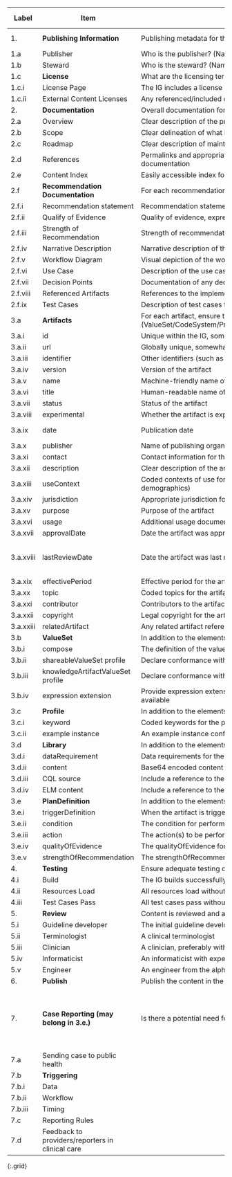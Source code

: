 | Label     | Item                                             | Description                                                                                                                                                  | Item Status | Notes                                                                                                             | 
|-----------|--------------------------------------------------|--------------------------------------------------------------------------------------------------------------------------------------------------------------|-------------|-------------------------------------------------------------------------------------------------------------------| 
| 1.        | **Publishing Information**                       | Publishing metadata for the L2 and L3 content                                                                                                                |             | Platform Specific vs Independent                                                                                  | 
| 1.a       | Publisher                                        | Who is the publisher? (Name and public contact information)                                                                                                  | Required    |                                                                                                                   | 
| 1.b       | Steward                                          | Who is the steward? (Name and public contact information)                                                                                                    | Required    |                                                                                                                   | 
| 1.c       | **License**                                      | What are the licensing terms for the content?                                                                                                                | Required    |                                                                                                                   | 
| 1.c.i     | License Page                                     | The IG includes a license page                                                                                                                               |             |                                                                                                                   | 
| 1.c.ii    | External Content Licenses                        | Any referenced/included content contains appropriate licensing statements                                                                                    |             |                                                                                                                   | 
| 2.        | **Documentation**                                | Overall documentation for the IG                                                                                                                             |             |                                                                                                                   | 
| 2.a       | Overview                                         | Clear description of the project, purpose, and content                                                                                                       | Required    |                                                                                                                   | 
| 2.b       | Scope                                            | Clear delineation of what is included and excluded                                                                                                           | Required    |                                                                                                                   | 
| 2.c       | Roadmap                                          | Clear description of maintenance dependencies and known plans for future work                                                                                |             |                                                                                                                   | 
| 2.d       | References                                       | Permalinks and appropriate citations for the guideline and all relevant/referenced documentation                                                             | Required    |                                                                                                                   | 
| 2.e       | Content Index                                    | Easily accessible index for all content                                                                                                                      |             |                                                                                                                   | 
| 2.f       | **Recommendation Documentation**                 | For each recommendation, the IG includes the following                                                                                                       |             |                                                                                                                   | 
| 2.f.i     | Recommendation statement                         | Recommendation statement from the guideline                                                                                                                  | Required    |                                                                                                                   | 
| 2.f.ii    | Qualify of Evidence                              | Quality of evidence, expressed using GRADE                                                                                                                   |             |                                                                                                                   | 
| 2.f.iii   | Strength of Recommendation                       | Strength of recommendation, expressed using GRADE                                                                                                            |             |                                                                                                                   | 
| 2.f.iv    | Narrative Description                            | Narrative description of the recommendation and any additional documentation as appropriate                                                                  |             |                                                                                                                   | 
| 2.f.v     | Workflow Diagram                                 | Visual depiction of the workflow for the recommendation                                                                                                      |             |                                                                                                                   | 
| 2.f.vi    | Use Case                                         | Description of the use case for the recommendation                                                                                                           |             |                                                                                                                   | 
| 2.f.vii   | Decision Points                                  | Documentation of any decision points that impacted the L3 content                                                                                            |             |                                                                                                                   | 
| 2.f.viii  | Referenced Artifacts                             | References to the implementation guide artifacts that formally describe the recommendation                                                                   |             |                                                                                                                   | 
| 2.f.ix    | Test Cases                                       | Description of test cases for the recommendation and any associated test data                                                                                |             |                                                                                                                   | 
| 3.a       | **Artifacts**                                    | For each artifact, ensure the following information is present (ValueSet/CodeSystem/Profile/Library/ActivityDefinition/PlanDefinition/Measure/Questionnaire) |             |                                                                                                                   | 
| 3.a.i     | id                                               | Unique within the IG, somewhat friendly                                                                                                                      |             |                                                                                                                   | 
| 3.a.ii    | url                                              | Globally unique, somewhat friendly, canonical identifier for the artifact                                                                                    |             |                                                                                                                   | 
| 3.a.iii   | identifier                                       | Other identifiers (such as a VSAC or HL7 OID)                                                                                                                | Required    |                                                                                                                   | 
| 3.a.iv    | version                                          | Version of the artifact                                                                                                                                      | Required    |                                                                                                                   | 
| 3.a.v     | name                                             | Machine-friendly name of the artifact                                                                                                                        |             |                                                                                                                   | 
| 3.a.vi    | title                                            | Human-readable name of the artifact                                                                                                                          |             |                                                                                                                   | 
| 3.a.vii   | status                                           | Status of the artifact                                                                                                                                       |             |                                                                                                                   | 
| 3.a.viii  | experimental                                     | Whether the artifact is experimental                                                                                                                         | Required    |                                                                                                                   | 
| 3.a.ix    | date                                             | Publication date                                                                                                                                             | Required    | Consider adding date of last update                                                                               | 
| 3.a.x     | publisher                                        | Name of publishing organization or individual                                                                                                                |             |                                                                                                                   | 
| 3.a.xi    | contact                                          | Contact information for the publisher                                                                                                                        |             |                                                                                                                   | 
| 3.a.xii   | description                                      | Clear description of the artifact                                                                                                                            | Required    |                                                                                                                   | 
| 3.a.xiii  | useContext                                       | Coded contexts of use for the artifact (include at least clinical focus, setting, and any relevant demographics)                                             |             |                                                                                                                   | 
| 3.a.xiv   | jurisdiction                                     | Appropriate jurisdiction for the artifact                                                                                                                    |             |                                                                                                                   | 
| 3.a.xv    | purpose                                          | Purpose of the artifact                                                                                                                                      |             |                                                                                                                   | 
| 3.a.xvi   | usage                                            | Additional usage documentation for the artifact                                                                                                              |             |                                                                                                                   | 
| 3.a.xvii  | approvalDate                                     | Date the artifact was approved                                                                                                                               |             |                                                                                                                   | 
| 3.a.xviii | lastReviewDate                                   | Date the artifact was last reviewed                                                                                                                          |             | Consider use of 'reviewed' or 'updated' (i.e., changed)                                                           | 
| 3.a.xix   | effectivePeriod                                  | Effective period for the artifact                                                                                                                            |             |                                                                                                                   | 
| 3.a.xx    | topic                                            | Coded topics for the artifact                                                                                                                                |             |                                                                                                                   | 
| 3.a.xxi   | contributor                                      | Contributors to the artifact content (author, reviewer, endorser)                                                                                            |             |                                                                                                                   | 
| 3.a.xxii  | copyright                                        | Legal copyright for the artifact                                                                                                                             |             |                                                                                                                   | 
| 3.a.xxiii | relatedArtifact                                  | Any related artifact references                                                                                                                              |             |                                                                                                                   | 
| 3.b       | **ValueSet**                                     | In addition to the elements for all artifacts, for each value set, include the following                                                                     |             |                                                                                                                   | 
| 3.b.i     | compose                                          | The definition of the value set                                                                                                                              |             |                                                                                                                   | 
| 3.b.ii    | shareableValueSet profile                        | Declare conformance with the shareableValueSet profile                                                                                                       |             |                                                                                                                   | 
| 3.b.iii   | knowledgeArtifactValueSet profile                | Declare conformance with the knowledgeArtifactValueSet profile                                                                                               |             |                                                                                                                   | 
| 3.b.iv    | expression extension                             | Provide expression extensions that define the value set content in terminology languages, if available                                                       |             |                                                                                                                   | 
| 3.c       | **Profile**                                      | In addition to the elements for all artifacts, for each Profile, include the following                                                                       |             |                                                                                                                   | 
| 3.c.i     | keyword                                          | Coded keywords for the profile                                                                                                                               |             |                                                                                                                   | 
| 3.c.ii    | example instance                                 | An example instance conforming to the profile                                                                                                                |             |                                                                                                                   | 
| 3.d       | **Library**                                      | In addition to the elements for all artifacts, for each Library, include the following                                                                       |             |                                                                                                                   | 
| 3.d.i     | dataRequirement                                  | Data requirements for the library content                                                                                                                    |             |                                                                                                                   | 
| 3.d.ii    | content                                          | Base64 encoded content for CQL and ELM                                                                                                                       |             |                                                                                                                   | 
| 3.d.iii   | CQL source                                       | Include a reference to the source CQL in the IG                                                                                                              | Required    |                                                                                                                   | 
| 3.d.iv    | ELM content                                      | Include a reference to the ELM content in the IG                                                                                                             |             |                                                                                                                   | 
| 3.e       | **PlanDefinition**                               | In addition to the elements for all artifacts, for each PlanDefinition, include the following                                                                |             |                                                                                                                   | 
| 3.e.i     | triggerDefinition                                | When the artifact is triggered                                                                                                                               |             |                                                                                                                   | 
| 3.e.ii    | condition                                        | The condition for performing the action(s)                                                                                                                   |             |                                                                                                                   | 
| 3.e.iii   | action                                           | The action(s) to be performed                                                                                                                                |             |                                                                                                                   | 
| 3.e.iv    | qualityOfEvidence                                | The qualityOfEvidence for the recommendation                                                                                                                 |             |                                                                                                                   | 
| 3.e.v     | strengthOfRecommendation                         | The strengthOfRecommendation for the recommendation                                                                                                          |             |                                                                                                                   | 
| 4.        | **Testing**                                      | Ensure adequate testing of the IG content                                                                                                                    |             |                                                                                                                   | 
| 4.i       | Build                                            | The IG builds successfully                                                                                                                                   |             |                                                                                                                   | 
| 4.ii      | Resources Load                                   | All resources load without issues into a Clinical Reasoning knowledge repository                                                                             |             |                                                                                                                   | 
| 4.iii     | Test Cases Pass                                  | All test cases pass without issues in a Clinical Reasoning reference implementation                                                                          |             |                                                                                                                   | 
| 5.        | **Review**                                       | Content is reviewed and approved by                                                                                                                          |             |                                                                                                                   | 
| 5.i       | Guideline developer                              | The initial guideline developer                                                                                                                              |             |                                                                                                                   | 
| 5.ii      | Terminologist                                    | A clinical terminologist                                                                                                                                     |             |                                                                                                                   | 
| 5.iii     | Clinician                                        | A clinician, preferably with expertise in the area of focus of the IG                                                                                        |             |                                                                                                                   | 
| 5.iv      | Informaticist                                    | An informaticist with expertise in the relevant specification standards                                                                                      |             |                                                                                                                   | 
| 5.v       | Engineer                                         | An engineer from the alpha pilot site, ideally from multiple beta sites as well                                                                              |             |                                                                                                                   | 
| 6.        | **Publish**                                      | Publish the content in the target content repository (FHIR Registry, Simplifier, CDS Connect)                                                                |             |                                                                                                                   | 
| 7.        | **Case Reporting (may belong in 3.e.)**          | Is there a potential need for monitoring disease trends or outbreak management?                                                                              |             | Required by law for clinicians to report certain conditions to the appropriate public health agency/jurisdiction  | 
| 7.a       | Sending case to public health                    |                                                                                                                                                              |             |                                                                                                                   | 
| 7.b       | **Triggering**                                   |                                                                                                                                                              |             |                                                                                                                   | 
| 7.b.i     | Data                                             |                                                                                                                                                              |             |                                                                                                                   | 
| 7.b.ii    | Workflow                                         |                                                                                                                                                              |             |                                                                                                                   | 
| 7.b.iii   | Timing                                           |                                                                                                                                                              |             |                                                                                                                   | 
| 7.c       | Reporting Rules                                  |                                                                                                                                                              |             |                                                                                                                   | 
| 7.d       | Feedback to providers/reporters in clinical care |                                                                                                                                                              |             |                                                                                                                   | 
{:.grid}